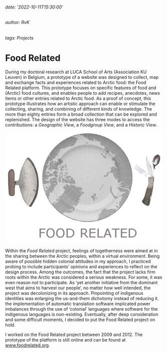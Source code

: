 ###### date: '2022-10-11T15:30:00'
###### author: RvK
###### tags: Projects

# Food Related

During my doctoral research at LUCA School of Arts (Association KU Leuven) in Belgium, a prototype of a website was designed to collect, map and exchange facts and experiences related to Arctic food: the Food Related platform. This prototype focuses on specific features of food and (Arctic) food cultures, and enables people to add recipes, anecdotes, news items or other entries related to Arctic food. As a proof of concept, this prototype illustrates how an artistic approach can enable or stimulate the collecting, sharing, and combining of different kinds of knowledge. The more than eighty entries form a broad collection that can be explored and replenished. The design of the website has three modes to access the contributions: a *Geographic View*, a *Foodgroup View*, and a *Historic View*.

![Food Releated](assets/images/FoodRelated.jpg)

Within the *Food Related* project, feelings of togetherness were aimed at in the sharing between the Arctic peoples, within a virtual environment. Being aware of possible hidden colonial attitudes in my approach, I practiced probing to include participants’ opinions and experiences to reflect on the design process. Among the outcomes, the fact that the project lacks firm roots within the Arctic was considered a serious weakness. For some, it was even reason not to participate. As ‘yet another initiative from the dominant west that aims to harvest our people’, no matter how well intended, the project was decolonizing in its approach. Pinpointing of indigenous identities was enlarging the us-and-them dichotomy instead of reducing it. the implementation of automatic translation software implicated power imbalances through the use of ‘colonial’ languages where software for the indigenous languages is non-existing. Eventually, after deep consideration and some difficult moments, I decided to put the Food Related project on hold.

I worked on the Food Related project between 2009 and 2012. The prototype of the platform is still online and can be found at
<a href="http://www.foodrelated.org" target="_blank">www.foodrelated.org</a>.

<br>
<br>
<br>
